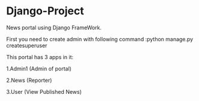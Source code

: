 # Django-Project
 News portal using Django FrameWork.</p>
 First you need to create admin with following command :python manage.py createsuperuser</p>
 This portal has 3 apps in it:</p>
 1.Admin1 (Admin of portal)</p>
 2.News (Reporter)</p>
 3.User (View Published News)</p>
